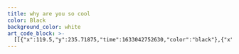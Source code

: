 ```yaml
---
title: why are you so cool
color: Black
background_color: white
art_code_block: >-
  [[{"x":119.5,"y":235.71875,"time":1633042752630,"color":"black"},{"x":137.5,"y":235.71875,"time":1633042752785,"color":"black"},{"x":151.5,"y":235.71875,"time":1633042752802,"color":"black"},{"x":173.5,"y":235.71875,"time":1633042752820,"color":"black"},{"x":220.5,"y":235.71875,"time":1633042752836,"color":"black"},{"x":274.5,"y":235.71875,"time":1633042752854,"color":"black"},{"x":298.5,"y":235.71875,"time":1633042752871,"color":"black"},{"x":333.5,"y":235.71875,"time":1633042752889,"color":"black"},{"x":354.5,"y":235.71875,"time":1633042752905,"color":"black"},{"x":373.5,"y":236.71875,"time":1633042752924,"color":"black"},{"x":382.5,"y":238.71875,"time":1633042752941,"color":"black"},{"x":394.5,"y":239.71875,"time":1633042752957,"color":"black"},{"x":399.5,"y":240.71875,"time":1633042752989,"color":"black"},{"x":382.5,"y":238.71875,"time":1633042752941,"color":"black"},{"x":399.5,"y":240.71875,"time":1633042753306,"color":"black"}],[{"x":118.5,"y":237.71875,"time":1633042754642,"color":"black"},{"x":118.5,"y":243.71875,"time":1633042754869,"color":"black"},{"x":118.5,"y":248.71875,"time":1633042754907,"color":"black"},{"x":118.5,"y":254.71875,"time":1633042754950,"color":"black"},{"x":118.5,"y":264.71875,"time":1633042755000,"color":"black"},{"x":118.5,"y":271.71875,"time":1633042755022,"color":"black"},{"x":119.5,"y":277.71875,"time":1633042755066,"color":"black"},{"x":119.5,"y":282.71875,"time":1633042755101,"color":"black"},{"x":120.5,"y":288.71875,"time":1633042755133,"color":"black"},{"x":123.5,"y":294.71875,"time":1633042755168,"color":"black"},{"x":127.5,"y":302.71875,"time":1633042755210,"color":"black"},{"x":132.5,"y":308.71875,"time":1633042755250,"color":"black"},{"x":137.5,"y":312.71875,"time":1633042755288,"color":"black"},{"x":146.5,"y":317.71875,"time":1633042755316,"color":"black"},{"x":157.5,"y":321.71875,"time":1633042755353,"color":"black"},{"x":171.5,"y":325.71875,"time":1633042755385,"color":"black"},{"x":181.5,"y":327.71875,"time":1633042755418,"color":"black"},{"x":197.5,"y":329.71875,"time":1633042755449,"color":"black"},{"x":207.5,"y":330.71875,"time":1633042755472,"color":"black"},{"x":231.5,"y":331.71875,"time":1633042755521,"color":"black"},{"x":237.5,"y":330.71875,"time":1633042755568,"color":"black"},{"x":242.5,"y":327.71875,"time":1633042755620,"color":"black"},{"x":251.5,"y":319.71875,"time":1633042755653,"color":"black"},{"x":256.5,"y":312.71875,"time":1633042755675,"color":"black"},{"x":261.5,"y":306.71875,"time":1633042755704,"color":"black"},{"x":265.5,"y":300.71875,"time":1633042755725,"color":"black"},{"x":269.5,"y":290.71875,"time":1633042755763,"color":"black"},{"x":272.5,"y":283.71875,"time":1633042755789,"color":"black"},{"x":274.5,"y":275.71875,"time":1633042755836,"color":"black"},{"x":275.5,"y":270.71875,"time":1633042755873,"color":"black"},{"x":275.5,"y":263.71875,"time":1633042755922,"color":"black"},{"x":275.5,"y":258.71875,"time":1633042755957,"color":"black"},{"x":275.5,"y":253.71875,"time":1633042755990,"color":"black"},{"x":275.5,"y":248.71875,"time":1633042756045,"color":"black"},{"x":274.5,"y":243.71875,"time":1633042756283,"color":"black"},{"x":272.5,"y":238.71875,"time":1633042756501,"color":"black"},{"x":275.5,"y":248.71875,"time":1633042756045,"color":"black"}],[{"x":288.5,"y":235.71875,"time":1633042758904,"color":"black"},{"x":288.5,"y":242.71875,"time":1633042759200,"color":"black"},{"x":288.5,"y":250.71875,"time":1633042759231,"color":"black"},{"x":288.5,"y":260.71875,"time":1633042759265,"color":"black"},{"x":288.5,"y":271.71875,"time":1633042759300,"color":"black"},{"x":288.5,"y":282.71875,"time":1633042759332,"color":"black"},{"x":288.5,"y":289.71875,"time":1633042759365,"color":"black"},{"x":289.5,"y":294.71875,"time":1633042759416,"color":"black"},{"x":296.5,"y":305.71875,"time":1633042759468,"color":"black"},{"x":302.5,"y":311.71875,"time":1633042759502,"color":"black"},{"x":310.5,"y":318.71875,"time":1633042759553,"color":"black"},{"x":326.5,"y":323.71875,"time":1633042759605,"color":"black"},{"x":337.5,"y":326.71875,"time":1633042759640,"color":"black"},{"x":351.5,"y":327.71875,"time":1633042759681,"color":"black"},{"x":363.5,"y":327.71875,"time":1633042759718,"color":"black"},{"x":369.5,"y":327.71875,"time":1633042759735,"color":"black"},{"x":378.5,"y":326.71875,"time":1633042759775,"color":"black"},{"x":383.5,"y":324.71875,"time":1633042759823,"color":"black"},{"x":389.5,"y":320.71875,"time":1633042759873,"color":"black"},{"x":392.5,"y":316.71875,"time":1633042759912,"color":"black"},{"x":396.5,"y":313.71875,"time":1633042759956,"color":"black"},{"x":400.5,"y":309.71875,"time":1633042760005,"color":"black"},{"x":402.5,"y":304.71875,"time":1633042760060,"color":"black"},{"x":404.5,"y":298.71875,"time":1633042760120,"color":"black"},{"x":405.5,"y":292.71875,"time":1633042760176,"color":"black"},{"x":406.5,"y":285.71875,"time":1633042760234,"color":"black"},{"x":406.5,"y":278.71875,"time":1633042760292,"color":"black"},{"x":406.5,"y":273.71875,"time":1633042760339,"color":"black"},{"x":406.5,"y":268.71875,"time":1633042760394,"color":"black"},{"x":406.5,"y":263.71875,"time":1633042760436,"color":"black"},{"x":406.5,"y":258.71875,"time":1633042760478,"color":"black"},{"x":405.5,"y":252.71875,"time":1633042760537,"color":"black"},{"x":405.5,"y":246.71875,"time":1633042760680,"color":"black"},{"x":405.5,"y":241.71875,"time":1633042760766,"color":"black"},{"x":405.5,"y":252.71875,"time":1633042760537,"color":"black"}],[{"x":116.5,"y":233.71875,"time":1633042761966,"color":"black"},{"x":105.5,"y":228.71875,"time":1633042762197,"color":"black"},{"x":81.5,"y":211.71875,"time":1633042762250,"color":"black"},{"x":61.5,"y":195.71875,"time":1633042762300,"color":"black"},{"x":56.5,"y":190.71875,"time":1633042762316,"color":"black"},{"x":50.5,"y":184.71875,"time":1633042762367,"color":"black"},{"x":61.5,"y":195.71875,"time":1633042762300,"color":"black"}],[{"x":398.5,"y":236.71875,"time":1633042764009,"color":"black"},{"x":385.5,"y":223.71875,"time":1633042764233,"color":"black"},{"x":349.5,"y":197.71875,"time":1633042764287,"color":"black"},{"x":327.5,"y":183.71875,"time":1633042764336,"color":"black"},{"x":309.5,"y":171.71875,"time":1633042764913,"color":"black"},{"x":304.5,"y":171.71875,"time":1633042765411,"color":"black"},{"x":298.5,"y":171.71875,"time":1633042765474,"color":"black"},{"x":293.5,"y":172.71875,"time":1633042765541,"color":"black"},{"x":287.5,"y":175.71875,"time":1633042765622,"color":"black"},{"x":283.5,"y":179.71875,"time":1633042765690,"color":"black"},{"x":280.5,"y":184.71875,"time":1633042765758,"color":"black"},{"x":279.5,"y":189.71875,"time":1633042765812,"color":"black"},{"x":278.5,"y":194.71875,"time":1633042765879,"color":"black"},{"x":279.5,"y":199.71875,"time":1633042765979,"color":"black"},{"x":279.5,"y":189.71875,"time":1633042765812,"color":"black"}],[{"x":57.5,"y":191.71875,"time":1633042767851,"color":"black"},{"x":52.5,"y":191.71875,"time":1633042768167,"color":"black"},{"x":46.5,"y":193.71875,"time":1633042768224,"color":"black"},{"x":41.5,"y":196.71875,"time":1633042768299,"color":"black"},{"x":38.5,"y":201.71875,"time":1633042768396,"color":"black"},{"x":35.5,"y":207.71875,"time":1633042768463,"color":"black"},{"x":35.5,"y":214.71875,"time":1633042768539,"color":"black"},{"x":35.5,"y":219.71875,"time":1633042768616,"color":"black"},{"x":37.5,"y":224.71875,"time":1633042768716,"color":"black"},{"x":39.5,"y":230.71875,"time":1633042768783,"color":"black"},{"x":41.5,"y":235.71875,"time":1633042768897,"color":"black"},{"x":44.5,"y":240.71875,"time":1633042768970,"color":"black"},{"x":39.5,"y":230.71875,"time":1633042768783,"color":"black"}],[{"x":121.5,"y":267.71875,"time":1633042830708,"color":"black"},{"x":130.5,"y":261.71875,"time":1633042831003,"color":"black"},{"x":134.5,"y":258.71875,"time":1633042831019,"color":"black"},{"x":143.5,"y":251.71875,"time":1633042831108,"color":"black"},{"x":149.5,"y":248.71875,"time":1633042831190,"color":"black"},{"x":154.5,"y":247.71875,"time":1633042831304,"color":"black"},{"x":159.5,"y":246.71875,"time":1633042831511,"color":"black"},{"x":163.5,"y":243.71875,"time":1633042831872,"color":"black"},{"x":154.5,"y":247.71875,"time":1633042831304,"color":"black"}],[{"x":123.5,"y":291.71875,"time":1633042833358,"color":"black"},{"x":141.5,"y":275.71875,"time":1633042833611,"color":"black"},{"x":162.5,"y":259.71875,"time":1633042833689,"color":"black"},{"x":166.5,"y":255.71875,"time":1633042833707,"color":"black"},{"x":174.5,"y":249.71875,"time":1633042833781,"color":"black"},{"x":178.5,"y":245.71875,"time":1633042833909,"color":"black"},{"x":184.5,"y":244.71875,"time":1633042834061,"color":"black"},{"x":174.5,"y":249.71875,"time":1633042833781,"color":"black"}],[{"x":132.5,"y":303.71875,"time":1633042835339,"color":"black"},{"x":135.5,"y":297.71875,"time":1633042835547,"color":"black"},{"x":160.5,"y":278.71875,"time":1633042835631,"color":"black"},{"x":165.5,"y":274.71875,"time":1633042835655,"color":"black"},{"x":175.5,"y":266.71875,"time":1633042835745,"color":"black"},{"x":179.5,"y":263.71875,"time":1633042835846,"color":"black"},{"x":187.5,"y":256.71875,"time":1633042835929,"color":"black"},{"x":195.5,"y":248.71875,"time":1633042836020,"color":"black"},{"x":199.5,"y":245.71875,"time":1633042836182,"color":"black"},{"x":187.5,"y":256.71875,"time":1633042835929,"color":"black"}],[{"x":143.5,"y":312.71875,"time":1633042837656,"color":"black"},{"x":147.5,"y":309.71875,"time":1633042837846,"color":"black"},{"x":167.5,"y":290.71875,"time":1633042837929,"color":"black"},{"x":182.5,"y":277.71875,"time":1633042838020,"color":"black"},{"x":186.5,"y":274.71875,"time":1633042838129,"color":"black"},{"x":191.5,"y":272.71875,"time":1633042838223,"color":"black"},{"x":201.5,"y":260.71875,"time":1633042838303,"color":"black"},{"x":215.5,"y":247.71875,"time":1633042838387,"color":"black"},{"x":220.5,"y":242.71875,"time":1633042838472,"color":"black"},{"x":201.5,"y":260.71875,"time":1633042838303,"color":"black"}],[{"x":158.5,"y":316.71875,"time":1633042839840,"color":"black"},{"x":166.5,"y":306.71875,"time":1633042840047,"color":"black"},{"x":174.5,"y":297.71875,"time":1633042840063,"color":"black"},{"x":197.5,"y":280.71875,"time":1633042840145,"color":"black"},{"x":209.5,"y":272.71875,"time":1633042840242,"color":"black"},{"x":215.5,"y":271.71875,"time":1633042840394,"color":"black"},{"x":225.5,"y":266.71875,"time":1633042840490,"color":"black"},{"x":235.5,"y":254.71875,"time":1633042840573,"color":"black"},{"x":253.5,"y":232.71875,"time":1633042840692,"color":"black"},{"x":225.5,"y":266.71875,"time":1633042840490,"color":"black"}],[{"x":174.5,"y":318.71875,"time":1633042843027,"color":"black"},{"x":222.5,"y":284.71875,"time":1633042843332,"color":"black"},{"x":240.5,"y":273.71875,"time":1633042843349,"color":"black"},{"x":269.5,"y":255.71875,"time":1633042843434,"color":"black"},{"x":277.5,"y":251.71875,"time":1633042843535,"color":"black"},{"x":240.5,"y":273.71875,"time":1633042843349,"color":"black"}],[{"x":193.5,"y":325.71875,"time":1633042844969,"color":"black"},{"x":242.5,"y":295.71875,"time":1633042845217,"color":"black"},{"x":268.5,"y":281.71875,"time":1633042845323,"color":"black"},{"x":193.5,"y":325.71875,"time":1633042844969,"color":"black"}],[{"x":292.5,"y":251.71875,"time":1633042846734,"color":"black"},{"x":297.5,"y":251.71875,"time":1633042846958,"color":"black"},{"x":312.5,"y":251.71875,"time":1633042847058,"color":"black"},{"x":292.5,"y":251.71875,"time":1633042846734,"color":"black"}],[{"x":298.5,"y":252.71875,"time":1633042848309,"color":"black"},{"x":302.5,"y":249.71875,"time":1633042848652,"color":"black"},{"x":313.5,"y":241.71875,"time":1633042848753,"color":"black"},{"x":318.5,"y":239.71875,"time":1633042849497,"color":"black"},{"x":302.5,"y":249.71875,"time":1633042848652,"color":"black"}],[{"x":288.5,"y":279.71875,"time":1633042850727,"color":"black"},{"x":320.5,"y":253.71875,"time":1633042851034,"color":"black"},{"x":328.5,"y":248.71875,"time":1633042851139,"color":"black"},{"x":333.5,"y":245.71875,"time":1633042851523,"color":"black"},{"x":337.5,"y":242.71875,"time":1633042851966,"color":"black"},{"x":328.5,"y":248.71875,"time":1633042851139,"color":"black"}],[{"x":295.5,"y":298.71875,"time":1633042853604,"color":"black"},{"x":299.5,"y":295.71875,"time":1633042853743,"color":"black"},{"x":346.5,"y":259.71875,"time":1633042853850,"color":"black"},{"x":361.5,"y":248.71875,"time":1633042853993,"color":"black"},{"x":365.5,"y":242.71875,"time":1633042854406,"color":"black"},{"x":372.5,"y":236.71875,"time":1633042854533,"color":"black"},{"x":361.5,"y":248.71875,"time":1633042853993,"color":"black"}],[{"x":304.5,"y":306.71875,"time":1633042855914,"color":"black"},{"x":349.5,"y":276.71875,"time":1633042856207,"color":"black"},{"x":380.5,"y":258.71875,"time":1633042856332,"color":"black"},{"x":388.5,"y":253.71875,"time":1633042856445,"color":"black"},{"x":392.5,"y":250.71875,"time":1633042856591,"color":"black"},{"x":380.5,"y":258.71875,"time":1633042856332,"color":"black"}],[{"x":315.5,"y":310.71875,"time":1633042858106,"color":"black"},{"x":383.5,"y":276.71875,"time":1633042858351,"color":"black"},{"x":403.5,"y":268.71875,"time":1633042858469,"color":"black"},{"x":315.5,"y":310.71875,"time":1633042858106,"color":"black"}],[{"x":345.5,"y":314.71875,"time":1633042859784,"color":"black"},{"x":409.5,"y":271.71875,"time":1633042860026,"color":"black"},{"x":423.5,"y":266.71875,"time":1633042860147,"color":"black"},{"x":345.5,"y":314.71875,"time":1633042859784,"color":"black"}],[{"x":361.5,"y":319.71875,"time":1633042861303,"color":"black"},{"x":377.5,"y":307.71875,"time":1633042861589,"color":"black"},{"x":384.5,"y":302.71875,"time":1633042861709,"color":"black"},{"x":391.5,"y":300.71875,"time":1633042861825,"color":"black"},{"x":404.5,"y":293.71875,"time":1633042862253,"color":"black"},{"x":384.5,"y":302.71875,"time":1633042861709,"color":"black"}]]
---
```


